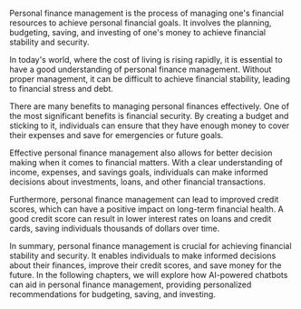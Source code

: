 
Personal finance management is the process of managing one's financial resources to achieve personal financial goals. It involves the planning, budgeting, saving, and investing of one's money to achieve financial stability and security.

In today's world, where the cost of living is rising rapidly, it is essential to have a good understanding of personal finance management. Without proper management, it can be difficult to achieve financial stability, leading to financial stress and debt.

There are many benefits to managing personal finances effectively. One of the most significant benefits is financial security. By creating a budget and sticking to it, individuals can ensure that they have enough money to cover their expenses and save for emergencies or future goals.

Effective personal finance management also allows for better decision making when it comes to financial matters. With a clear understanding of income, expenses, and savings goals, individuals can make informed decisions about investments, loans, and other financial transactions.

Furthermore, personal finance management can lead to improved credit scores, which can have a positive impact on long-term financial health. A good credit score can result in lower interest rates on loans and credit cards, saving individuals thousands of dollars over time.

In summary, personal finance management is crucial for achieving financial stability and security. It enables individuals to make informed decisions about their finances, improve their credit scores, and save money for the future. In the following chapters, we will explore how AI-powered chatbots can aid in personal finance management, providing personalized recommendations for budgeting, saving, and investing.
